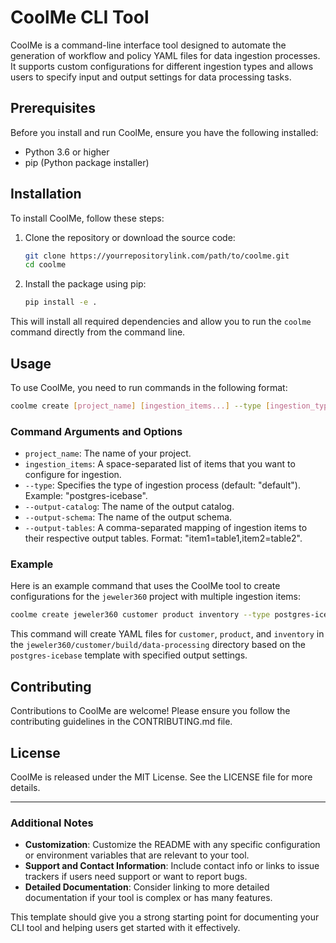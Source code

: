 
# CoolMe CLI Tool

CoolMe is a command-line interface tool designed to automate the generation of workflow and policy YAML files for data ingestion processes. It supports custom configurations for different ingestion types and allows users to specify input and output settings for data processing tasks.

## Prerequisites

Before you install and run CoolMe, ensure you have the following installed:
- Python 3.6 or higher
- pip (Python package installer)

## Installation

To install CoolMe, follow these steps:

1. Clone the repository or download the source code:
   ```bash
   git clone https://yourrepositorylink.com/path/to/coolme.git
   cd coolme
   ```

2. Install the package using pip:
   ```bash
   pip install -e .
   ```

This will install all required dependencies and allow you to run the `coolme` command directly from the command line.

## Usage

To use CoolMe, you need to run commands in the following format:
```bash
coolme create [project_name] [ingestion_items...] --type [ingestion_type] --output-catalog [catalog_name] --output-schema [schema_name] --output-tables "[item1=table1,item2=table2,...]"
```

### Command Arguments and Options

- `project_name`: The name of your project.
- `ingestion_items`: A space-separated list of items that you want to configure for ingestion.
- `--type`: Specifies the type of ingestion process (default: "default"). Example: "postgres-icebase".
- `--output-catalog`: The name of the output catalog.
- `--output-schema`: The name of the output schema.
- `--output-tables`: A comma-separated mapping of ingestion items to their respective output tables. Format: "item1=table1,item2=table2".

### Example

Here is an example command that uses the CoolMe tool to create configurations for the `jeweler360` project with multiple ingestion items:

```bash
coolme create jeweler360 customer product inventory --type postgres-icebase --output-catalog icebase --output-schema sandbox --output-tables "customer=customer_table,product=product_table,inventory=inventory_table"
```

This command will create YAML files for `customer`, `product`, and `inventory` in the `jeweler360/customer/build/data-processing` directory based on the `postgres-icebase` template with specified output settings.

## Contributing

Contributions to CoolMe are welcome! Please ensure you follow the contributing guidelines in the CONTRIBUTING.md file.

## License

CoolMe is released under the MIT License. See the LICENSE file for more details.

---

### Additional Notes

- **Customization**: Customize the README with any specific configuration or environment variables that are relevant to your tool.
- **Support and Contact Information**: Include contact info or links to issue trackers if users need support or want to report bugs.
- **Detailed Documentation**: Consider linking to more detailed documentation if your tool is complex or has many features.

This template should give you a strong starting point for documenting your CLI tool and helping users get started with it effectively.